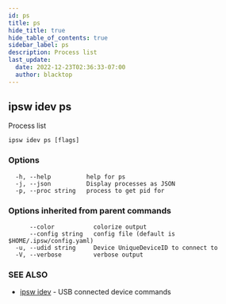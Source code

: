 ```yaml
---
id: ps
title: ps
hide_title: true
hide_table_of_contents: true
sidebar_label: ps
description: Process list
last_update:
  date: 2022-12-23T02:36:33-07:00
  author: blacktop
---
```

## ipsw idev ps

Process list

```
ipsw idev ps [flags]
```

### Options

```
  -h, --help          help for ps
  -j, --json          Display processes as JSON
  -p, --proc string   process to get pid for
```

### Options inherited from parent commands

```
      --color           colorize output
      --config string   config file (default is $HOME/.ipsw/config.yaml)
  -u, --udid string     Device UniqueDeviceID to connect to
  -V, --verbose         verbose output
```

### SEE ALSO

* [ipsw idev](/docs/cli/ipsw/idev)	 - USB connected device commands

